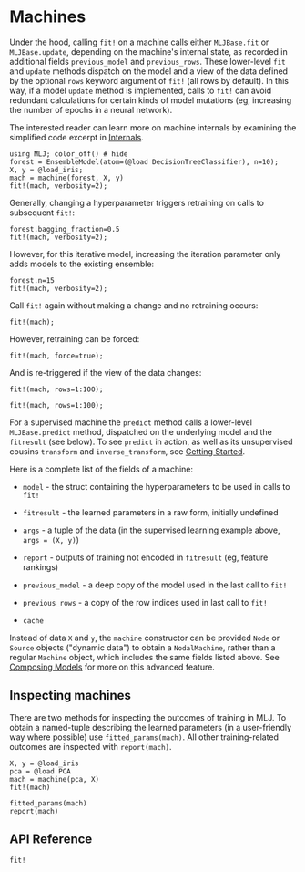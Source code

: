# Machines

Under the hood, calling `fit!` on a machine calls either `MLJBase.fit`
or `MLJBase.update`, depending on the machine's internal state, as
recorded in additional fields `previous_model` and
`previous_rows`. These lower-level `fit` and `update` methods dispatch
on the model and a view of the data defined by the optional `rows`
keyword argument of `fit!` (all rows by default). In this way, if a
model `update` method is implemented, calls to `fit!` can avoid
redundant calculations for certain kinds of model mutations (eg,
increasing the number of epochs in a neural network).

The interested reader can learn more on machine internals by examining
the simplified code excerpt in [Internals](internals.md).

```@example machines
using MLJ; color_off() # hide
forest = EnsembleModel(atom=(@load DecisionTreeClassifier), n=10);
X, y = @load_iris;
mach = machine(forest, X, y)
fit!(mach, verbosity=2);
```

Generally, changing a hyperparameter triggers retraining on calls to
subsequent `fit!`:

```@repl machines
forest.bagging_fraction=0.5
fit!(mach, verbosity=2);
```

However, for this iterative model, increasing the iteration parameter
only adds models to the existing ensemble:

```@repl machines
forest.n=15
fit!(mach, verbosity=2);
```

Call `fit!` again without making a change and no retraining occurs:

```@repl machines
fit!(mach);
```

However, retraining can be forced:

```@repl machines
fit!(mach, force=true);
```

And is re-triggered if the view of the data changes:

```@repl machines
fit!(mach, rows=1:100);
```

```@repl machines
fit!(mach, rows=1:100);
```

For a supervised machine the `predict` method calls a lower-level
`MLJBase.predict` method, dispatched on the underlying model and the
`fitresult` (see below). To see `predict` in action, as well as its
unsupervised cousins `transform` and `inverse_transform`, see
[Getting Started](index.md).

Here is a complete list of the fields of a machine:

- `model` - the struct containing the hyperparameters to be used in
  calls to `fit!`

- `fitresult` - the learned parameters in a raw form, initially undefined

- `args` -  a tuple of the data (in the supervised learning example above, `args = (X, y)`)

- `report` - outputs of training not encoded in `fitresult` (eg, feature rankings)

- `previous_model` - a deep copy of the model used in the last call to `fit!`

- `previous_rows` -  a copy of the row indices used in last call to `fit!`

- `cache`

Instead of data `X` and `y`, the `machine` constructor can be provided
`Node` or `Source` objects ("dynamic data") to obtain a
`NodalMachine`, rather than a regular `Machine` object, which includes
the same fields listed above.
See [Composing Models](composing_models.md) for more on this advanced feature.


## Inspecting machines

There are two methods for inspecting the outcomes of training in
MLJ. To obtain a named-tuple describing the learned parameters (in a
user-friendly way where possible) use `fitted_params(mach)`. All other
training-related outcomes are inspected with `report(mach)`.

```@example machines
X, y = @load_iris
pca = @load PCA
mach = machine(pca, X)
fit!(mach)
```

```@repl machines
fitted_params(mach)
report(mach)
```


## API Reference

```@docs
fit!
```
